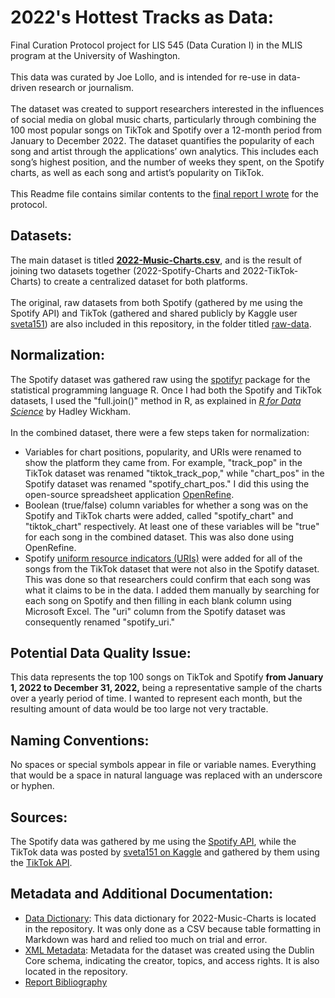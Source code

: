 # 2022's Hottest Tracks as Data:
Final Curation Protocol project for LIS 545 (Data Curation I) in the MLIS program at the University of Washington.
<br><br>
This data was curated by Joe Lollo, and is intended for re-use in data-driven research or journalism.
<br><br>
The dataset was created to support researchers interested in the influences of social media on global music charts, particularly through combining the 100 most popular songs on TikTok and Spotify over a 12-month period from January to December 2022. The dataset quantifies the popularity of each song and artist through the applications’ own analytics. This includes each song’s highest position, and the number of weeks they spent, on the Spotify charts, as well as each song and artist’s popularity on TikTok.
<br><br>
This Readme file contains similar contents to the [final report I wrote](https://github.com/ChessPiece21/LIS-54X/blob/main/Curation-Protocol/Curation-Protocol-Report.pdf) for the protocol.

## Datasets:
The main dataset is titled **[2022-Music-Charts.csv](https://github.com/ChessPiece21/LIS-54X/blob/main/Curation-Protocol/2022-Music-Charts.csv)**, and is the result of joining two datasets together (2022-Spotify-Charts and 2022-TikTok-Charts) to create a centralized dataset for both platforms.
<br><br>
The original, raw datasets from both Spotify (gathered by me using the Spotify API) and TikTok (gathered and shared publicly by Kaggle user [sveta151](https://www.kaggle.com/sveta151)) are also included in this repository, in the folder titled [raw-data](https://github.com/ChessPiece21/LIS-54X/tree/main/Curation-Protocol/raw-data).

## Normalization:
The Spotify dataset was gathered raw using the [spotifyr](https://www.rcharlie.com/spotifyr/) package for the statistical programming language R. Once I had both the Spotify and TikTok datasets, I used the "full.join()" method in R, as explained in [*R for Data Science*](https://r4ds.had.co.nz/) by Hadley Wickham.
<br><br>
In the combined dataset, there were a few steps taken for normalization:
- Variables for chart positions, popularity, and URIs were renamed to show the platform they came from. For example, "track_pop" in the TikTok dataset was renamed "tiktok_track_pop," while "chart_pos" in the Spotify dataset was renamed "spotify_chart_pos." I did this using the open-source spreadsheet application [OpenRefine](https://openrefine.org/).
- Boolean (true/false) column variables for whether a song was on the Spotify and TikTok charts were added, called "spotify_chart" and "tiktok_chart" respectively. At least one of these variables will be "true" for each song in the combined dataset. This was also done using OpenRefine.
- Spotify [uniform resource indicators (URIs)](https://community.spotify.com/t5/FAQs/What-s-a-Spotify-URI/ta-p/919201) were added for all of the songs from the TikTok dataset that were not also in the Spotify dataset. This was done so that researchers could confirm that each song was what it claims to be in the data. I added them manually by searching for each song on Spotify and then filling in each blank column using Microsoft Excel. The "uri" column from the Spotify dataset was consequently renamed "spotify_uri."

## Potential Data Quality Issue:
This data represents the top 100 songs on TikTok and Spotify **from January 1, 2022 to December 31, 2022,** being a representative sample of the charts over a yearly period of time. I wanted to represent each month, but the resulting amount of data would be too large not very tractable.
 
## Naming Conventions:
No spaces or special symbols appear in file or variable names. Everything that would be a space in natural language was replaced with an underscore or hyphen.

## Sources:
The Spotify data was gathered by me using the [Spotify API](https://developer.spotify.com/documentation/web-api/), while the TikTok data was posted by [sveta151 on Kaggle](https://www.kaggle.com/datasets/sveta151/tiktok-popular-songs-2022) and gathered by them using the [TikTok API](https://developers.tiktok.com/).

## Metadata and Additional Documentation:
- [Data Dictionary](https://github.com/JoeLollo21/Music-Data-Curation/blob/main/Data-Dictionary.csv): This data dictionary for 2022-Music-Charts is located in the repository. It was only done as a CSV because table formatting in Markdown was hard and relied too much on trial and error.
- [XML Metadata](https://github.com/JoeLollo21/Music-Data-Curation/blob/main/Music-Charts-Metadata.xml): Metadata for the dataset was created using the Dublin Core schema, indicating the creator, topics, and access rights. It is also located in the repository.
- [Report Bibliography](https://github.com/JoeLollo21/Music-Data-Curation/blob/main/Bibliography.md)
